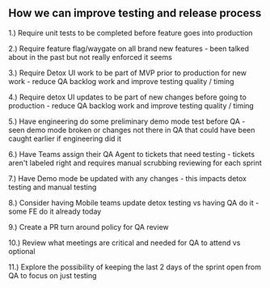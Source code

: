 ## How we can improve testing and release process
  1.) Require unit tests to be completed before feature goes into production
  
  2.) Require feature flag/waygate on all brand new features - been talked about in the past but not really enforced it seems 
  
  3.) Require Detox UI work to be part of MVP prior to production for new work - reduce QA backlog work and improve testing quality / timing 
  
  4.) Require detox UI updates to be part of new changes before going to production - reduce QA backlog work and improve testing quality / timing 
  
  5.) Have engineering do some preliminary demo mode test before QA - seen demo mode broken or changes not there in QA that could have been caught earlier if engineering did it 
  
  6.) Have Teams assign their QA Agent to tickets that need testing - tickets aren't labeled right and requires manual scrubbing reviewing for each sprint 
  
  7.) Have Demo mode be updated with any changes - this impacts detox testing and manual testing 
  
  8.) Consider having Mobile teams update detox testing vs having QA do it - some FE do it already today 
  
  9.) Create a PR turn around policy for QA review 
  
  10.) Review what meetings are critical and needed for QA to attend vs optional 
  
  11.) Explore the possibility of keeping the last 2 days of the sprint open from QA to focus on just testing 
